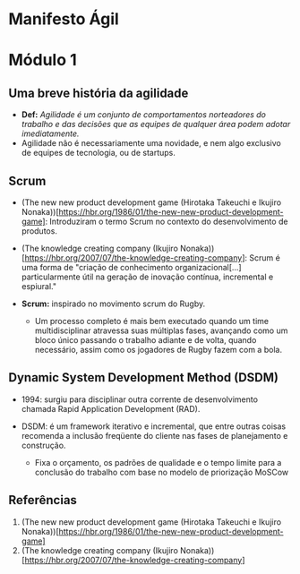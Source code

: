 # Manifesto Ágil

# Módulo 1

## Uma breve história da agilidade

*  **Def:** *Agilidade é um conjunto de comportamentos norteadores do trabalho e das decisões que as equipes de qualquer área podem adotar imediatamente.*
* Agilidade não é necessariamente uma novidade, e nem algo exclusivo de equipes de tecnologia, ou de startups.

## Scrum

* (The new new product development game (Hirotaka Takeuchi e Ikujiro Nonaka))[https://hbr.org/1986/01/the-new-new-product-development-game]: Introduziram o termo Scrum no contexto do desenvolvimento de produtos.
* (The knowledge creating company (Ikujiro Nonaka))[https://hbr.org/2007/07/the-knowledge-creating-company]: Scrum é uma forma de "criação de conhecimento organizacional[...] particularmente útil na geração de inovação contínua, incremental e espiural."

* **Scrum:** inspirado no movimento scrum do Rugby. 
    - Um processo completo é mais bem executado quando um time multidisciplinar atravessa suas múltiplas fases, avançando como um bloco único passando o trabalho adiante e de volta, quando necessário, assim como os jogadores de Rugby fazem com a bola.

## Dynamic System Development Method (DSDM)

* 1994: surgiu para disciplinar outra corrente de desenvolvimento chamada Rapid Application Development (RAD).

* DSDM: é um framework iterativo e incremental, que entre outras coisas recomenda a inclusão freqüente do cliente nas fases de planejamento e construção.
    - Fixa o orçamento, os padrões de qualidade e o tempo limite para a conclusão do trabalho com base no modelo de priorização MoSCow


## Referências

1. (The new new product development game (Hirotaka Takeuchi e Ikujiro Nonaka))[https://hbr.org/1986/01/the-new-new-product-development-game]
1. (The knowledge creating company (Ikujiro Nonaka))[https://hbr.org/2007/07/the-knowledge-creating-company]
 
